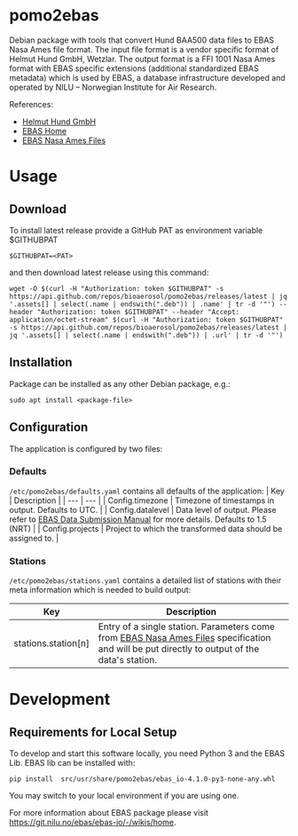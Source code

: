 # pomo2ebas

Debian package with tools that convert Hund BAA500 data files to EBAS Nasa Ames file format. The input file format is a vendor specific format of Helmut Hund
GmbH, Wetzlar. The output format is a FFI 1001 Nasa Ames format with EBAS specific extensions (additional standardized EBAS metadata) which is used by EBAS,
a database infrastructure developed and operated by NILU – Norwegian Institute for Air Research.

References:
- [Helmut Hund GmbH](https://www.hund.de)
- [EBAS Home](https://ebas.nilu.no/)
- [EBAS Nasa Ames Files](https://ebas.nilu.no/data-access/datasearch/ebas-nasa-ames/)

# Usage
## Download
To install latest release provide a GitHub PAT as environment variable $GITHUBPAT
```
$GITHUBPAT=<PAT>
```
and then download latest release using this command:
```
wget -O $(curl -H "Authorization: token $GITHUBPAT" -s https://api.github.com/repos/bioaerosol/pomo2ebas/releases/latest | jq '.assets[] | select(.name | endswith(".deb")) | .name' | tr -d '"') --header "Authorization: token $GITHUBPAT" --header "Accept: application/octet-stream" $(curl -H "Authorization: token $GITHUBPAT" -s https://api.github.com/repos/bioaerosol/pomo2ebas/releases/latest | jq '.assets[] | select(.name | endswith(".deb")) | .url' | tr -d '"')
```
## Installation
Package can be installed as any other Debian package, e.g.:
```
sudo apt install <package-file>
```
## Configuration
The application is configured by two files:

### Defaults
```/etc/pomo2ebas/defaults.yaml``` contains all defaults of the application:
| Key | Description |
| --- | --- |
| Config.timezone | Timezone of timestamps in output. Defaults to UTC. |
| Config.datalevel | Data level of output. Please refer to [EBAS Data Submission Manual](https://ebas-submit.nilu.no/templates/Bioaerosols/lev2) for more details. Defaults to 1.5 (NRT) |
| Config.projects | Project to which the transformed data should be assigned to. |

### Stations
```/etc/pomo2ebas/stations.yaml``` contains a detailed list of stations with their meta information which is needed to build output:

| Key | Description |
| --- | --- |
| stations.station[n] | Entry of a single station. Parameters come from [EBAS Nasa Ames Files](https://ebas.nilu.no/data-access/datasearch/ebas-nasa-ames/) specification and will be put directly to output of the data's station. |

# Development
## Requirements for Local Setup

To develop and start this software locally, you need Python 3 and the EBAS Lib. EBAS lib can be installed with:

```
pip install  src/usr/share/pomo2ebas/ebas_io-4.1.0-py3-none-any.whl
```

You may switch to your local environment if you are using one.

For more information about EBAS package please visit https://git.nilu.no/ebas/ebas-io/-/wikis/home.

